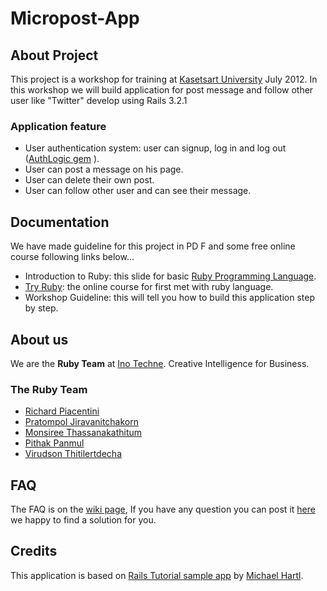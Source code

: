 Micropost-App
=============

## About Project

This project is a workshop for training at [Kasetsart University](http://www.ku.ac.th) July 2012. 
In this workshop we will build application for post message and follow other user like "Twitter" develop using Rails 3.2.1

### Application feature
* User authentication system: user can signup, log in and log out ([AuthLogic gem](https://github.com/binarylogic/authlogic) ).
* User can post a message on his page.
* User can delete their own post.
* User can follow other user and can see their message.


## Documentation
We have made guideline for this project in PD F and some free online course following links below...
* Introduction to Ruby: this slide for basic [Ruby Programming Language](http://www.ruby-lang.org/en/).
* [Try Ruby](http://www.codeschool.com/courses/try-ruby): the online course for first met with ruby language.
* Workshop Guideline: this will tell you how to build this application step by step.


## About us
We are the **Ruby Team** at [Ino Techne](http://www.inotechne.com). Creative Intelligence for Business.

### The Ruby Team
* [Richard Piacentini](@ircp)
* [Pratompol Jiravanitchakorn﻿](@boat-pratompol)
* [Monsiree Thassanakathitum](@monthas)
* [Pithak Panmul](@thethak)
* [Virudson Thitilertdecha](@virudson)


## FAQ
The FAQ is on the [wiki page](https://github.com/inotechne/micropost-app/wiki), If you have any question you can post it [here](https://github.com/inotechne/micropost-app/issues) we happy to find a solution for you.


## Credits
This application is based on [Rails Tutorial sample app](https://github.com/mhartl/sample_app) by [Michael Hartl](@mhartl).